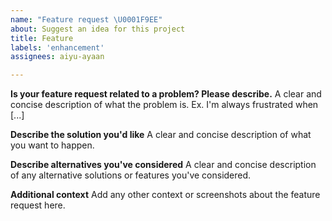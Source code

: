 ```yaml
---
name: "Feature request \U0001F9EE"
about: Suggest an idea for this project
title: Feature
labels: 'enhancement'
assignees: aiyu-ayaan

---
```


**Is your feature request related to a problem? Please describe.**
A clear and concise description of what the problem is. Ex. I'm always frustrated when [...]

**Describe the solution you'd like**
A clear and concise description of what you want to happen.

**Describe alternatives you've considered**
A clear and concise description of any alternative solutions or features you've considered.

**Additional context**
Add any other context or screenshots about the feature request here.
